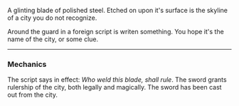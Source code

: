A glinting blade of polished steel. Etched on upon it's surface is the skyline of a city you do not recognize. 

Around the guard in a foreign script is writen something. You hope it's the name of the city, or some clue.

---

### Mechanics

The script says in effect: *Who weld this blade, shall rule*. The sword grants rulership of the city, both legally and magically. The sword has been cast out from the city.  


